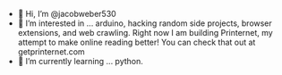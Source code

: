 - 👋 Hi, I’m @jacobweber530
- 👀 I’m interested in ... arduino, hacking random side projects, browser extensions, and web crawling. Right now I am building Printernet, my attempt to make online reading better! You can check that out at getprinternet.com
- 🌱 I’m currently learning ... python.

<!---
jacobweber530/jacobweber530 is a ✨ special ✨ repository because its `README.md` (this file) appears on your GitHub profile.
You can click the Preview link to take a look at your changes.
--->
